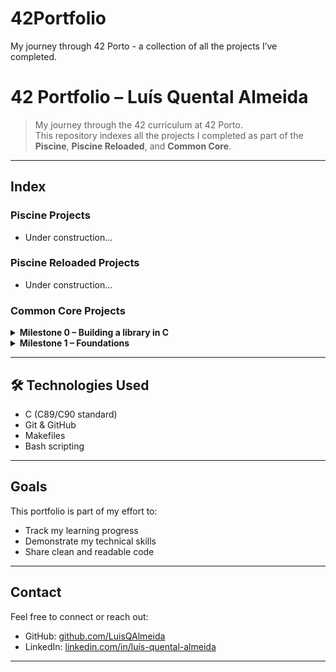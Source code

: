 # 42Portfolio
My journey through 42 Porto - a collection of all the projects I’ve completed.
# 42 Portfolio – Luís Quental Almeida
> My journey through the 42 curriculum at 42 Porto.  
This repository indexes all the projects I completed as part of the **Piscine**, **Piscine Reloaded**, and **Common Core**.
---
## Index
### Piscine Projects
- Under construction...
### Piscine Reloaded Projects
- Under construction...
### Common Core Projects
<details>
<summary><strong> Milestone 0 – Building a library in C</strong></summary>
  
- [Libft](https://github.com/yourusername/42-libft) - Custom implementation of C library functions.
</details>

<details>
<summary><strong> Milestone 1 – Foundations</strong></summary>
  
- [ft_printf](#) - Reimplementation of the C `printf` function.
- [get_next_line](#) - Line-by-line file reading.
- [Born2beroot](#) - Introduction to system administration.
</details>

---
## 🛠️ Technologies Used
- C (C89/C90 standard)
- Git & GitHub
- Makefiles
- Bash scripting
---
## Goals
This portfolio is part of my effort to:
- Track my learning progress
- Demonstrate my technical skills
- Share clean and readable code
---
## Contact
Feel free to connect or reach out:
- GitHub: [github.com/LuisQAlmeida](https://github.com/LuisQAlmeida)
- LinkedIn: [linkedin.com/in/luís-quental-almeida](https://linkedin.com/in/luís-quental-almeida)
---
